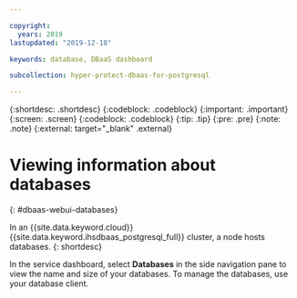 ```yaml
---

copyright:
  years: 2019
lastupdated: "2019-12-18"

keywords: database, DBaaS dashboard

subcollection: hyper-protect-dbaas-for-postgresql

---
```


{:shortdesc: .shortdesc}
{:codeblock: .codeblock}
{:important: .important}
{:screen: .screen}
{:codeblock: .codeblock}
{:tip: .tip}
{:pre: .pre}
{:note: .note}
{:external: target="_blank" .external}

# Viewing information about databases
{: #dbaas-webui-databases}

In an {{site.data.keyword.cloud}} {{site.data.keyword.ihsdbaas_postgresql_full}} cluster, a node hosts databases.
{: shortdesc}

In the service dashboard, select **Databases** in the side navigation pane to view the name and size of your databases. To manage the databases, use your database client.
